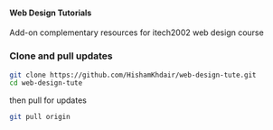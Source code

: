 #### Web Design Tutorials
Add-on complementary resources for itech2002 web design course

### Clone and pull updates
```bash
git clone https://github.com/HishamKhdair/web-design-tute.git
cd web-design-tute
```
then pull for updates
```bash
git pull origin
```
